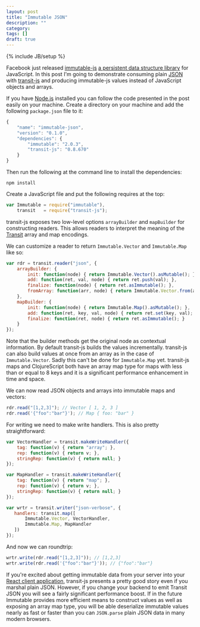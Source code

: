 ```yaml
---
layout: post
title: "Immutable JSON"
description: ""
category: 
tags: []
draft: true
---
```

{% include JB/setup %}

Facebook just released
[immutable-js](https://github.com/facebook/immutable-js)
[a persistent data structure library](http://en.wikipedia.org/wiki/Persistent_data_structure)
for JavaScript. In this post I'm going to demonstrate consuming plain
[JSON](http://json.org) with
[transit-js](http://github.com/cognitect/transit-js) and producing
immutable-js values instead of JavaScript objects and arrays.

If you have [Node.js](http://nodejs.org) installed you can follow the
code presented in the post easily on your machine. Create a directory
on your machine and add the following `package.json` file to it:

```js
{
    "name": "immutable-json",
    "version": "0.1.0",
    "dependencies": {
        "immutable": "2.0.3",
        "transit-js": "0.8.670"
    }
}
```

Then run the following at the command line to install the
dependencies:

```
npm install
```

Create a JavaScript file and put the following requires at the top:

```js
var Immutable = require("immutable"),
    transit   = require("transit-js");
```

transit-js exposes two low-level options `arrayBuilder` and
`mapBuilder` for constructing readers. This allows readers to
interpret the meaning of the [Transit](http://transit-format.org)
array and map encodings.

We can customize a reader to return `Immutable.Vector` and `Immutable.Map`
like so:

```js
var rdr = transit.reader("json", {
    arrayBuilder: {
        init: function(node) { return Immutable.Vector().asMutable(); },
        add: function(ret, val, node) { return ret.push(val); },
        finalize: function(node) { return ret.asImmutable(); },
        fromArray: function(arr, node) { return Immutable.Vector.from(arr); }
    },
    mapBuilder: {
        init: function(node) { return Immutable.Map().asMutable(); },
        add: function(ret, key, val, node) { return ret.set(key, val);  },
        finalize: function(ret, node) { return ret.asImmutable(); }
    }
});
```

Note that the builder methods get the original node as contextual
information. By default transit-js builds the values
incrementally. transit-js can also build values at once from an array
as in the case of `Immutable.Vector`. Sadly this can't be done for
`Immutable.Map` yet. transit-js maps and ClojureScript both have an
array map type for maps with less than or equal to 8 keys and it is a
significant performance enhancement in time and space.

We can now read JSON objects and arrays into immutable maps and vectors:

```js
rdr.read("[1,2,3]"); // Vector [ 1, 2, 3 ]
rdr.read('{"foo":"bar"}'); // Map { foo: "bar" }
```

For writing we need to make write handlers. This is also pretty
straightforward:

```js
var VectorHandler = transit.makeWriteHandler({
    tag: function(v) { return "array"; },
    rep: function(v) { return v; },
    stringRep: function(v) { return null; }
});

var MapHandler = transit.makeWriteHandler({
    tag: function(v) { return "map"; },
    rep: function(v) { return v; },
    stringRep: function(v) { return null; }
});

var wrtr = transit.writer("json-verbose", {
   handlers: transit.map([
       Immutable.Vector, VectorHandler,
       Immutable.Map, MapHandler
   ]) 
});
```

And now we can roundtrip:

```js
wrtr.write(rdr.read("[1,2,3]")); // [1,2,3]
wrtr.write(rdr.read('{"foo":"bar"}')); // {"foo":"bar"}
```

If you're excited about getting immutable data from your server into
your [React client application](http://facebook.github.io/react/),
transit-js presents a pretty good story even if you marshal plain
JSON. However, if you change your backend to emit Transit JSON you
will see a fairly significant performance boost. If in the future
Immutable provides more efficient means to construct values as well as
exposing an array map type, you will be able deserialize immutable
values nearly as fast or faster than you can `JSON.parse` plain JSON
data in many modern browsers.
